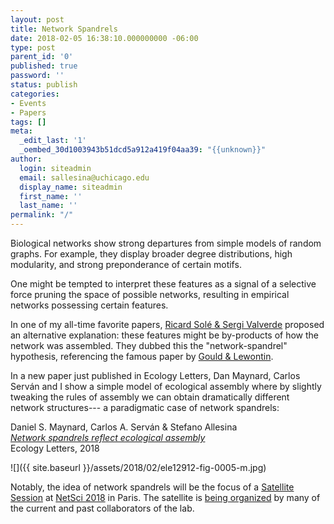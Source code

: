 ```yaml
---
layout: post
title: Network Spandrels
date: 2018-02-05 16:38:10.000000000 -06:00
type: post
parent_id: '0'
published: true
password: ''
status: publish
categories:
- Events
- Papers
tags: []
meta:
  _edit_last: '1'
  _oembed_30d1003943b51dcd5a912a419f04aa39: "{{unknown}}"
author:
  login: siteadmin
  email: sallesina@uchicago.edu
  display_name: siteadmin
  first_name: ''
  last_name: ''
permalink: "/"
---
```

<p>Biological networks show strong departures from simple models of random graphs. For example, they display broader degree distributions, high modularity, and strong preponderance of certain motifs.</p>
<p>One might be tempted to interpret these features as a signal of a selective force pruning the space of possible networks, resulting in empirical networks possessing certain features.</p>
<p>In one of my all-time favorite papers, <a href="https://www.sciencedirect.com/science/article/pii/S0169534706001674">Ricard Solé &amp; Sergi Valverde</a> proposed an alternative explanation: these features might be by-products of how the network was assembled. They dubbed this the "network-spandrel" hypothesis, referencing the famous paper by <a href="https://www.jstor.org/stable/77447">Gould &amp; Lewontin</a>.</p>
<p>In a new paper just published in Ecology Letters, Dan Maynard, Carlos Serván and I show a simple model of ecological assembly where by slightly tweaking the rules of assembly we can obtain dramatically different network structures---
a paradigmatic case of network spandrels:

Daniel S. Maynard,&nbsp;Carlos A. Serván &&nbsp;Stefano Allesina  
_[Network spandrels reflect ecological assembly](http://onlinelibrary.wiley.com/doi/10.1111/ele.12912/full)_  
Ecology Letters, 2018

![]({{ site.baseurl }}/assets/2018/02/ele12912-fig-0005-m.jpg)

Notably, the idea of network spandrels will be the focus of a [Satellite Session](https://liphlab.github.io/) at [NetSci 2018](https://www.netsci2018.com/) in Paris. The satellite is [being organized](https://liphlab.github.io/#contact) by many of the current and past collaborators of the lab.

&nbsp;

